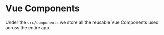 # Vue Components

Under the `src/components` we store all the reusable Vue Components used across the entire app.
